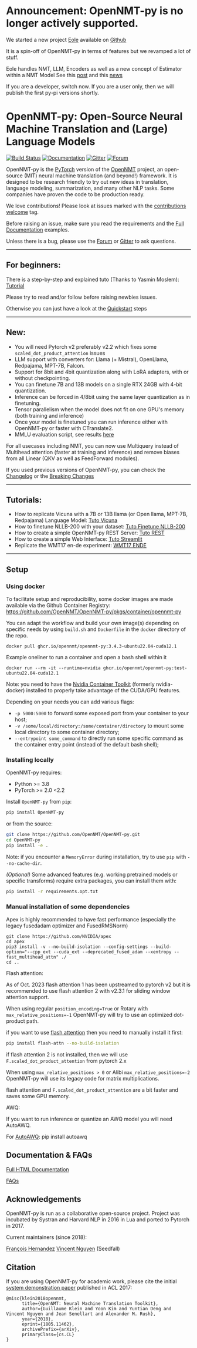 # Announcement: OpenNMT-py is no longer actively supported.

We started a new project [Eole](https://eole-nlp.github.io/eole/) available on [Github](https://github.com/eole-nlp/eole)

It is a spin-off of OpenNMT-py in terms of features but we revamped a lot of stuff.

Eole handles NMT, LLM, Encoders as well as a new concept of Estimator within a NMT Model See this [post](https://medium.com/p/05b00b271a47) and this [news](https://www.linkedin.com/posts/vincentnguyenngoc_embarrassingly-small-english-to-german-model-activity-7203400634727841792-FCre?utm_source=share&utm_medium=member_desktop)

If you are a developer, switch now. If you are a user only, then we will publish the first py-pi versions shortly.


# OpenNMT-py: Open-Source Neural Machine Translation and (Large) Language Models

[![Build Status](https://github.com/OpenNMT/OpenNMT-py/workflows/Lint%20&%20Tests/badge.svg)](https://github.com/OpenNMT/OpenNMT-py/actions)
[![Documentation](https://img.shields.io/badge/docs-latest-blue.svg)](https://opennmt.net/OpenNMT-py/)
[![Gitter](https://badges.gitter.im/OpenNMT/OpenNMT-py.svg)](https://gitter.im/OpenNMT/OpenNMT-py?utm_source=badge&utm_medium=badge&utm_campaign=pr-badge)
[![Forum](https://img.shields.io/discourse/status?server=https%3A%2F%2Fforum.opennmt.net%2F)](https://forum.opennmt.net/)

OpenNMT-py is the [PyTorch](https://github.com/pytorch/pytorch) version of the [OpenNMT](https://opennmt.net) project, an open-source (MIT) neural machine translation (and beyond!) framework. It is designed to be research friendly to try out new ideas in translation, language modeling, summarization, and many other NLP tasks. Some companies have proven the code to be production ready.

We love contributions! Please look at issues marked with the [contributions welcome](https://github.com/OpenNMT/OpenNMT-py/issues?q=is%3Aissue+is%3Aopen+label%3A%22contributions+welcome%22) tag.

Before raising an issue, make sure you read the requirements and the [Full Documentation](https://opennmt.net/OpenNMT-py/) examples.

Unless there is a bug, please use the [Forum](https://forum.opennmt.net) or [Gitter](https://gitter.im/OpenNMT/OpenNMT-py) to ask questions.

----
## For beginners:

There is a step-by-step and explained tuto (Thanks to Yasmin Moslem): [Tutorial](https://github.com/ymoslem/OpenNMT-Tutorial)

Please try to read and/or follow before raising newbies issues.

Otherwise you can just have a look at the [Quickstart](https://opennmt.net/OpenNMT-py/quickstart.html) steps

----
## New:

* You will need Pytorch v2 preferably v2.2 which fixes some `scaled_dot_product_attention` issues
* LLM support with converters for: Llama (+ Mistral), OpenLlama, Redpajama, MPT-7B, Falcon.
* Support for 8bit and 4bit quantization along with LoRA adapters, with or without checkpointing.
* You can finetune 7B and 13B models on a single RTX 24GB with 4-bit quantization.
* Inference can be forced in 4/8bit using the same layer quantization as in finetuning.
* Tensor parallelism when the model does not fit on one GPU's memory (both training and inference)
* Once your model is finetuned you can run inference either with OpenNMT-py or faster with CTranslate2.
* MMLU evaluation script, see results [here](https://github.com/OpenNMT/OpenNMT-py/blob/master/eval_llm/MMLU/readme.md)

For all usecases including NMT, you can now use Multiquery instead of Multihead attention (faster at training and inference) and remove biases from all Linear (QKV as well as FeedForward modules).


If you used previous versions of OpenNMT-py, you can check the [Changelog](https://github.com/OpenNMT/OpenNMT-py/blob/master/CHANGELOG.md) or the [Breaking Changes](https://github.com/OpenNMT/OpenNMT-py/blob/master/docs/source/changes.md)

----

## Tutorials:

* How to replicate Vicuna with a 7B or 13B llama (or Open llama, MPT-7B, Redpajama)  Language Model: [Tuto Vicuna](https://github.com/OpenNMT/OpenNMT-py/blob/master/docs/source/examples/replicate_vicuna/ReplicateVicuna.md)
* How to finetune NLLB-200 with your dataset: [Tuto Finetune NLLB-200](https://forum.opennmt.net/t/finetuning-and-curating-nllb-200-with-opennmt-py/5238)
* How to create a simple OpenNMT-py REST Server: [Tuto REST](https://forum.opennmt.net/t/simple-opennmt-py-rest-server/1392)
* How to create a simple Web Interface: [Tuto Streamlit](https://forum.opennmt.net/t/simple-web-interface/4527)
* Replicate the WMT17 en-de experiment: [WMT17 ENDE](https://github.com/OpenNMT/OpenNMT-py/blob/master/docs/source/examples/wmt17/Translation.md)

----

## Setup

### Using docker

To facilitate setup and reproducibility, some docker images are made available via the Github Container Registry:
https://github.com/OpenNMT/OpenNMT-py/pkgs/container/opennmt-py

You can adapt the workflow and build your own image(s) depending on specific needs by using `build.sh` and `Dockerfile` in the `docker` directory of the repo.

```
docker pull ghcr.io/opennmt/opennmt-py:3.4.3-ubuntu22.04-cuda12.1
```

Example oneliner to run a container and open a bash shell within it
```
docker run --rm -it --runtime=nvidia ghcr.io/opennmt/opennmt-py:test-ubuntu22.04-cuda12.1
```
Note: you need to have the [Nvidia Container Toolkit](https://docs.nvidia.com/datacenter/cloud-native/container-toolkit/latest/install-guide.html) (formerly nvidia-docker) installed to properly take advantage of the CUDA/GPU features.

Depending on your needs you can add various flags:
- `-p 5000:5000` to forward some exposed port from your container to your host;
- `-v /some/local/directory:/some/container/directory` to mount some local directory to some container directory;
- `--entrypoint some_command` to directly run some specific command as the container entry point (instead of the default bash shell);

### Installing locally

OpenNMT-py requires:

- Python >= 3.8
- PyTorch >= 2.0 <2.2

Install `OpenNMT-py` from `pip`:
```bash
pip install OpenNMT-py
```

or from the source:
```bash
git clone https://github.com/OpenNMT/OpenNMT-py.git
cd OpenNMT-py
pip install -e .
```

Note: if you encounter a `MemoryError` during installation, try to use `pip` with `--no-cache-dir`.

*(Optional)* Some advanced features (e.g. working pretrained models or specific transforms) require extra packages, you can install them with:

```bash
pip install -r requirements.opt.txt
```

### Manual installation of some dependencies

Apex is highly recommended to have fast performance (especially the legacy fusedadam optimizer and FusedRMSNorm)

```shell
git clone https://github.com/NVIDIA/apex
cd apex
pip3 install -v --no-build-isolation --config-settings --build-option="--cpp_ext --cuda_ext --deprecated_fused_adam --xentropy --fast_multihead_attn" ./
cd ..
```

Flash attention:

As of Oct. 2023 flash attention 1 has been upstreamed to pytorch v2 but it is recommended to use flash attention 2 with v2.3.1 for sliding window attention support.

When using regular `position_encoding=True` or Rotary with `max_relative_positions=-1` OpenNMT-py will try to use an optimized dot-product path.

if you want to use [flash attention](https://github.com/Dao-AILab/flash-attention#installation-and-features) then you need to manually install it first:

```bash
pip install flash-attn --no-build-isolation
```

if flash attention 2 is not installed, then we will use `F.scaled_dot_product_attention` from pytorch 2.x

When using `max_relative_positions > 0` or Alibi `max_relative_positions=-2` OpenNMT-py will use its legacy code for matrix multiplications.

flash attention and `F.scaled_dot_product_attention` are a bit faster and saves some GPU memory.


AWQ:

If you want to run inference or quantize an AWQ model you will need AutoAWQ.

For [AutoAWQ](https://github.com/casper-hansen/AutoAWQ):
    pip install autoawq


## Documentation & FAQs

[Full HTML Documentation](https://opennmt.net/OpenNMT-py/quickstart.html)

[FAQs](https://github.com/OpenNMT/OpenNMT-py/blob/master/docs/source/FAQ.md)

## Acknowledgements

OpenNMT-py is run as a collaborative open-source project.
Project was incubated by Systran and Harvard NLP in 2016 in Lua and ported to Pytorch in 2017.

Current maintainers (since 2018):

[François Hernandez](https://github.com/francoishernandez)
[Vincent Nguyen](https://github.com/vince62s) (Seedfall)

## Citation

If you are using OpenNMT-py for academic work, please cite the initial [system demonstration paper](https://www.aclweb.org/anthology/P17-4012) published in ACL 2017:

```
@misc{klein2018opennmt,
      title={OpenNMT: Neural Machine Translation Toolkit}, 
      author={Guillaume Klein and Yoon Kim and Yuntian Deng and Vincent Nguyen and Jean Senellart and Alexander M. Rush},
      year={2018},
      eprint={1805.11462},
      archivePrefix={arXiv},
      primaryClass={cs.CL}
}
```

